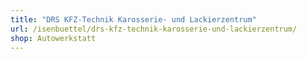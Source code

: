 ```yaml
---
title: "DRS KFZ-Technik Karosserie- und Lackierzentrum"
url: /isenbuettel/drs-kfz-technik-karosserie-und-lackierzentrum/
shop: Autowerkstatt
---
```

